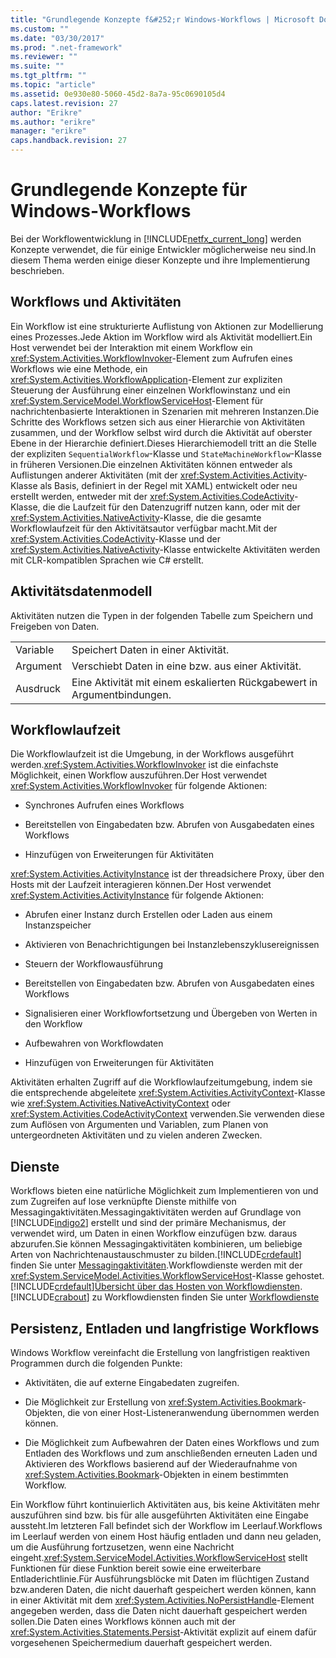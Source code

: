```yaml
---
title: "Grundlegende Konzepte f&#252;r Windows-Workflows | Microsoft Docs"
ms.custom: ""
ms.date: "03/30/2017"
ms.prod: ".net-framework"
ms.reviewer: ""
ms.suite: ""
ms.tgt_pltfrm: ""
ms.topic: "article"
ms.assetid: 0e930e80-5060-45d2-8a7a-95c0690105d4
caps.latest.revision: 27
author: "Erikre"
ms.author: "erikre"
manager: "erikre"
caps.handback.revision: 27
---
```

# Grundlegende Konzepte f&#252;r Windows-Workflows
Bei der Workflowentwicklung in [!INCLUDE[netfx_current_long](../../../includes/netfx-current-long-md.md)] werden Konzepte verwendet, die für einige Entwickler möglicherweise neu sind.In diesem Thema werden einige dieser Konzepte und ihre Implementierung beschrieben.  
  
## Workflows und Aktivitäten  
 Ein Workflow ist eine strukturierte Auflistung von Aktionen zur Modellierung eines Prozesses.Jede Aktion im Workflow wird als Aktivität modelliert.Ein Host verwendet bei der Interaktion mit einem Workflow ein <xref:System.Activities.WorkflowInvoker>\-Element zum Aufrufen eines Workflows wie eine Methode, ein <xref:System.Activities.WorkflowApplication>\-Element zur expliziten Steuerung der Ausführung einer einzelnen Workflowinstanz und ein <xref:System.ServiceModel.WorkflowServiceHost>\-Element für nachrichtenbasierte Interaktionen in Szenarien mit mehreren Instanzen.Die Schritte des Workflows setzen sich aus einer Hierarchie von Aktivitäten zusammen, und der Workflow selbst wird durch die Aktivität auf oberster Ebene in der Hierarchie definiert.Dieses Hierarchiemodell tritt an die Stelle der expliziten `SequentialWorkflow`\-Klasse und `StateMachineWorkflow`\-Klasse in früheren Versionen.Die einzelnen Aktivitäten können entweder als Auflistungen anderer Aktivitäten \(mit der <xref:System.Activities.Activity>\-Klasse als Basis, definiert in der Regel mit XAML\) entwickelt oder neu erstellt werden, entweder mit der <xref:System.Activities.CodeActivity>\-Klasse, die die Laufzeit für den Datenzugriff nutzen kann, oder mit der <xref:System.Activities.NativeActivity>\-Klasse, die die gesamte Workflowlaufzeit für den Aktivitätsautor verfügbar macht.Mit der <xref:System.Activities.CodeActivity>\-Klasse und der <xref:System.Activities.NativeActivity>\-Klasse entwickelte Aktivitäten werden mit CLR\-kompatiblen Sprachen wie C\# erstellt.  
  
## Aktivitätsdatenmodell  
 Aktivitäten nutzen die Typen in der folgenden Tabelle zum Speichern und Freigeben von Daten.  
  
|||  
|-|-|  
|Variable|Speichert Daten in einer Aktivität.|  
|Argument|Verschiebt Daten in eine bzw. aus einer Aktivität.|  
|Ausdruck|Eine Aktivität mit einem eskalierten Rückgabewert in Argumentbindungen.|  
  
## Workflowlaufzeit  
 Die Workflowlaufzeit ist die Umgebung, in der Workflows ausgeführt werden.<xref:System.Activities.WorkflowInvoker> ist die einfachste Möglichkeit, einen Workflow auszuführen.Der Host verwendet <xref:System.Activities.WorkflowInvoker> für folgende Aktionen:  
  
-   Synchrones Aufrufen eines Workflows  
  
-   Bereitstellen von Eingabedaten bzw. Abrufen von Ausgabedaten eines Workflows  
  
-   Hinzufügen von Erweiterungen für Aktivitäten  
  
 <xref:System.Activities.ActivityInstance> ist der threadsichere Proxy, über den Hosts mit der Laufzeit interagieren können.Der Host verwendet <xref:System.Activities.ActivityInstance> für folgende Aktionen:  
  
-   Abrufen einer Instanz durch Erstellen oder Laden aus einem Instanzspeicher  
  
-   Aktivieren von Benachrichtigungen bei Instanzlebenszyklusereignissen  
  
-   Steuern der Workflowausführung  
  
-   Bereitstellen von Eingabedaten bzw. Abrufen von Ausgabedaten eines Workflows  
  
-   Signalisieren einer Workflowfortsetzung und Übergeben von Werten in den Workflow  
  
-   Aufbewahren von Workflowdaten  
  
-   Hinzufügen von Erweiterungen für Aktivitäten  
  
 Aktivitäten erhalten Zugriff auf die Workflowlaufzeitumgebung, indem sie die entsprechende abgeleitete <xref:System.Activities.ActivityContext>\-Klasse wie <xref:System.Activities.NativeActivityContext> oder <xref:System.Activities.CodeActivityContext> verwenden.Sie verwenden diese zum Auflösen von Argumenten und Variablen, zum Planen von untergeordneten Aktivitäten und zu vielen anderen Zwecken.  
  
## Dienste  
 Workflows bieten eine natürliche Möglichkeit zum Implementieren von und zum Zugreifen auf lose verknüpfte Dienste mithilfe von Messagingaktivitäten.Messagingaktivitäten werden auf Grundlage von [!INCLUDE[indigo2](../../../includes/indigo2-md.md)] erstellt und sind der primäre Mechanismus, der verwendet wird, um Daten in einen Workflow einzufügen bzw. daraus abzurufen.Sie können Messagingaktivitäten kombinieren, um beliebige Arten von Nachrichtenaustauschmuster zu bilden.[!INCLUDE[crdefault](../../../includes/crdefault-md.md)] finden Sie unter [Messagingaktivitäten](../../../docs/framework/wcf/feature-details/messaging-activities.md).Workflowdienste werden mit der <xref:System.ServiceModel.Activities.WorkflowServiceHost>\-Klasse gehostet.[!INCLUDE[crdefault](../../../includes/crdefault-md.md)][Übersicht über das Hosten von Workflowdiensten](../../../docs/framework/wcf/feature-details/hosting-workflow-services-overview.md).[!INCLUDE[crabout](../../../includes/crabout-md.md)] zu Workflowdiensten finden Sie unter [Workflowdienste](../../../docs/framework/wcf/feature-details/workflow-services.md)  
  
## Persistenz, Entladen und langfristige Workflows  
 Windows Workflow vereinfacht die Erstellung von langfristigen reaktiven Programmen durch die folgenden Punkte:  
  
-   Aktivitäten, die auf externe Eingabedaten zugreifen.  
  
-   Die Möglichkeit zur Erstellung von <xref:System.Activities.Bookmark>\-Objekten, die von einer Host\-Listeneranwendung übernommen werden können.  
  
-   Die Möglichkeit zum Aufbewahren der Daten eines Workflows und zum Entladen des Workflows und zum anschließenden erneuten Laden und Aktivieren des Workflows basierend auf der Wiederaufnahme von <xref:System.Activities.Bookmark>\-Objekten in einem bestimmten Workflow.  
  
 Ein Workflow führt kontinuierlich Aktivitäten aus, bis keine Aktivitäten mehr auszuführen sind bzw. bis für alle ausgeführten Aktivitäten eine Eingabe aussteht.Im letzteren Fall befindet sich der Workflow im Leerlauf.Workflows im Leerlauf werden von einem Host häufig entladen und dann neu geladen, um die Ausführung fortzusetzen, wenn eine Nachricht eingeht.<xref:System.ServiceModel.Activities.WorkflowServiceHost> stellt Funktionen für diese Funktion bereit sowie eine erweiterbare Entladerichtlinie.Für Ausführungsblöcke mit Daten im flüchtigen Zustand bzw.anderen Daten, die nicht dauerhaft gespeichert werden können, kann in einer Aktivität mit dem <xref:System.Activities.NoPersistHandle>\-Element angegeben werden, dass die Daten nicht dauerhaft gespeichert werden sollen.Die Daten eines Workflows können auch mit der <xref:System.Activities.Statements.Persist>\-Aktivität explizit auf einem dafür vorgesehenen Speichermedium dauerhaft gespeichert werden.